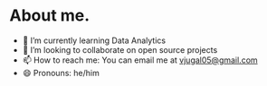 # About me.

- 🌱 I’m currently learning Data Analytics
- 👯 I’m looking to collaborate on open source projects
- 📫 How to reach me: You can email me at vjugal05@gmail.com
- 😄 Pronouns: he/him
